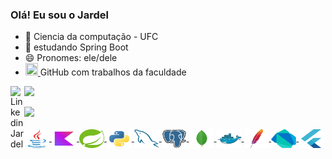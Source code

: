 ### Olá! Eu sou o Jardel <!--<img src="https://media.giphy.com/media/hvRJCLFzcasrR4ia7z/giphy.gif" style="width:5px">-->


- 🔭 Ciencia da computação - UFC
- 🌱 estudando Spring Boot
- 😄 Pronomes: ele/dele
- <a href="https://github.com/jardeltorrs" target="_blank">
  <img height="20" width="20" src="https://user-images.githubusercontent.com/13781439/207473419-4f0aa6d9-5252-4c12-afea-c9e45745d09e.png"/>
  </a> GitHub com trabalhos da faculdade
<!--<a target="_blank" href="https://discord.gg/XTW52Kt">
  <img align="left" alt="Abhishek's Discord" width="22px" src="https://raw.githubusercontent.com/peterthehan/peterthehan/master/assets/discord.svg" />
</a>-->
<a target="_blank" href="https://www.linkedin.com/in/jardelchags/">
  <img align="left" alt="Linkedin Jardel" width="22px" src="https://raw.githubusercontent.com/peterthehan/peterthehan/master/assets/linkedin.svg" />
</a>

![](https://visitor-badge.glitch.me/badge?page_id=JardelChagas)

<div>
  <a href="https://github.com/JardelChagas">
  <img height="180em" src="https://github-readme-stats.vercel.app/api?username=JardelChagas&show_icons=true&theme=gotham&include_all_commits=true&count_private=true"/>
  <!--<img height="180em" src="https://github-readme-stats.vercel.app/api/top-langs/?username=JardelChagas&layout=compact&langs_count=7&theme=gotham"/>-->
</div>

<div style="display: inline_block"><br>
  <img align="center" alt="" height="30" width="40" src="https://raw.githubusercontent.com/devicons/devicon/master/icons/java/java-original.svg">
  <img align="center" alt="" height="30" width="40" src="https://raw.githubusercontent.com/devicons/devicon/master/icons/kotlin/kotlin-original.svg">
  <img align="center" alt="" height="30" width="40" src="https://raw.githubusercontent.com/devicons/devicon/master/icons/spring/spring-original.svg">
  <img align="center" alt="" height="30" width="40" src="https://raw.githubusercontent.com/devicons/devicon/master/icons/python/python-original.svg">
  <img align="center" alt="" height="30" width="40" src="https://raw.githubusercontent.com/devicons/devicon/master/icons/mysql/mysql-original.svg">
  <img align="center" alt="" height="30" width="40" src="https://raw.githubusercontent.com/devicons/devicon/master/icons/postgresql/postgresql-original.svg">
  <img align="center" alt="" height="30" width="40" src="https://raw.githubusercontent.com/devicons/devicon/master/icons/mongodb/mongodb-original.svg">
  <img align="center" alt="" height="30" width="40" src="https://raw.githubusercontent.com/devicons/devicon/master/icons/docker/docker-original.svg"> 
  <!--<img align="center" alt="" height="30" width="40" src="https://raw.githubusercontent.com/devicons/devicon/master/icons/kubernetes/kubernetes-plain.svg">-->
  <img align="center" alt="" height="30" width="40" src="https://raw.githubusercontent.com/devicons/devicon/master/icons/apache/apache-original.svg">
  <img align="center" alt="" height="30" width="40" src="https://raw.githubusercontent.com/devicons/devicon/master/icons/dart/dart-original.svg">
  <img align="center" alt="" height="30" width="40" src="https://raw.githubusercontent.com/devicons/devicon/master/icons/flutter/flutter-original.svg">
  
  <!--
  <img align="center" alt="" height="30" width="40" src="https://raw.githubusercontent.com/devicons/devicon/master/icons/amazonwebservices/amazonwebservices-original.svg">
<img align="center" alt="" height="30" width="40" src="jUnit">
<img align="center" alt="" height="30" width="40" src="Mockito">
GraphQL 
  -->
</div>
